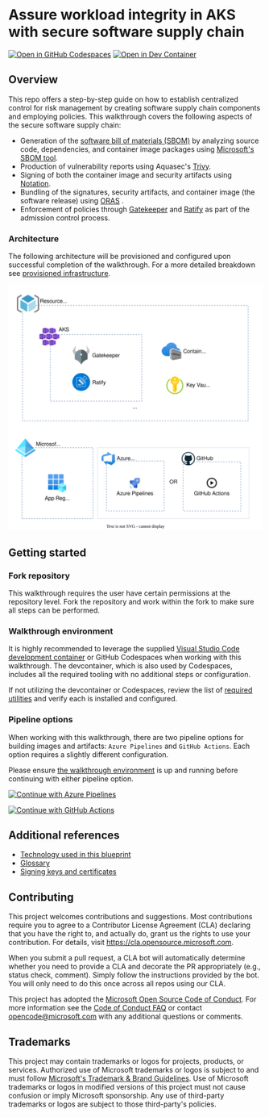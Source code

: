 # Assure workload integrity in AKS with secure software supply chain

[![Open in GitHub Codespaces](https://img.shields.io/static/v1?style=for-the-badge&label=GitHub+Codespaces&message=Open&color=brightgreen&logo=github)](https://codespaces.new/microsoft/secure-software-supply-chain-on-aks)
[![Open in Dev Container](https://img.shields.io/static/v1?style=for-the-badge&label=Dev+Containers&message=Open&color=blue&logo=visualstudiocode)](https://vscode.dev/redirect?url=vscode://ms-vscode-remote.remote-containers/cloneInVolume?url=https://github.com/microsoft/secure-software-supply-chain-on-aks)

## Overview

This repo offers a step-by-step guide on how to establish centralized control for risk management by creating software supply chain components and employing policies. This walkthrough covers the following aspects of the secure software supply chain:

- Generation of the [software bill of materials (SBOM)](https://www.cisa.gov/sbom) by analyzing source code, dependencies, and container image packages using [Microsoft's SBOM tool](https://github.com/microsoft/sbom-tool).
- Production of vulnerability reports using Aquasec's [Trivy](https://trivy.dev/).
- Signing of both the container image and security artifacts using [Notation](https://notaryproject.dev/).
- Bundling of the signatures, security artifacts, and container image (the software release) using [ORAS](https://oras.land/) .
- Enforcement of policies through [Gatekeeper](https://open-policy-agent.github.io/gatekeeper/website/) and [Ratify](https://ratify.dev/) as part of the admission control process.

### Architecture

The following architecture will be provisioned and configured upon successful completion of the walkthrough. For a more detailed breakdown see [provisioned infrastructure](docs/walkthrough/provisioned-infrastructure.md).

![Solution infrastructure, described further on the page linked above](images/infrastructure.simple.drawio.svg)

## Getting started

### Fork repository

This walkthrough requires the user have certain permissions at the repository level. Fork the repository and work within the fork to make sure all steps can be performed.

### Walkthrough environment

It is highly recommended to leverage the supplied [Visual Studio Code development container](.devcontainer/README.md) or GitHub Codespaces when working with this walkthrough. The devcontainer, which is also used by Codespaces, includes all the required tooling with no additional steps or configuration.

If not utilizing the devcontainer or Codespaces, review the list of [required utilities](.devcontainer/README.md#utilities) and verify each is installed and configured.

### Pipeline options

When working with this walkthrough, there are two pipeline options for building images and artifacts: `Azure Pipelines` and `GitHub Actions`. Each option requires a slightly different configuration.

Please ensure [the walkthrough environment](#walkthrough-environment) is up and running before continuing with either pipeline option.

[![Continue with Azure Pipelines](https://img.shields.io/badge/-Azure_Pipelines-f8f8f8?style=for-the-badge&logo=azuredevops&logoColor=0078D7)](docs/walkthrough/azure-pipelines/README.md)

[![Continue with GitHub Actions](https://img.shields.io/badge/-GitHub_Actions-f8f8f8?style=for-the-badge&logo=github&logoColor=181717)](docs/walkthrough/github-actions/README.md)

## Additional references

- [Technology used in this blueprint](docs/supplemental/technology.md)
- [Glossary](docs/supplemental/glossary.md)
- [Signing keys and certificates](docs/supplemental/signing-keys-and-certificates.md)

## Contributing

This project welcomes contributions and suggestions.  Most contributions require you to agree to a
Contributor License Agreement (CLA) declaring that you have the right to, and actually do, grant us
the rights to use your contribution. For details, visit https://cla.opensource.microsoft.com.

When you submit a pull request, a CLA bot will automatically determine whether you need to provide
a CLA and decorate the PR appropriately (e.g., status check, comment). Simply follow the instructions
provided by the bot. You will only need to do this once across all repos using our CLA.

This project has adopted the [Microsoft Open Source Code of Conduct](https://opensource.microsoft.com/codeofconduct/).
For more information see the [Code of Conduct FAQ](https://opensource.microsoft.com/codeofconduct/faq/) or
contact [opencode@microsoft.com](mailto:opencode@microsoft.com) with any additional questions or comments.

## Trademarks

This project may contain trademarks or logos for projects, products, or services. Authorized use of Microsoft 
trademarks or logos is subject to and must follow 
[Microsoft's Trademark & Brand Guidelines](https://www.microsoft.com/en-us/legal/intellectualproperty/trademarks/usage/general).
Use of Microsoft trademarks or logos in modified versions of this project must not cause confusion or imply Microsoft sponsorship.
Any use of third-party trademarks or logos are subject to those third-party's policies.
